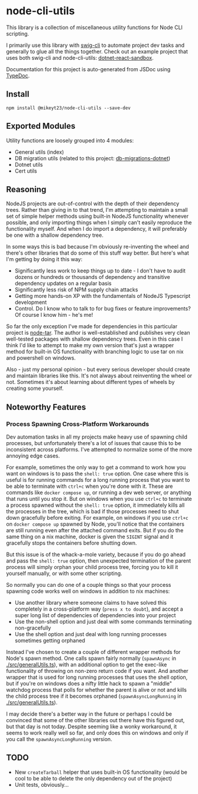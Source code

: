 # node-cli-utils

This library is a collection of miscellaneous utility functions for Node CLI scripting.

I primarily use this library with [swig-cli](https://github.com/mikey-t/swig) to automate project dev tasks and generally to glue all the things together. Check out an example project that uses both swig-cli and node-cli-utils: [dotnet-react-sandbox](https://github.com/mikey-t/dotnet-react-sandbox).

Documentation for this project is auto-generated from JSDoc using [TypeDoc](https://github.com/TypeStrong/typedoc).

## Install

```
npm install @mikeyt23/node-cli-utils --save-dev
```

## Exported Modules

Utility functions are loosely grouped into 4 modules:

- General utils (index)
- DB migration utils (related to this project: [db-migrations-dotnet](https://github.com/mikey-t/db-migrations-dotnet))
- Dotnet utils
- Cert utils

## Reasoning

NodeJS projects are out-of-control with the depth of their dependency trees. Rather than giving in to that trend, I'm attempting to maintain a small set of simple helper methods using built-in NodeJS functionality whenever possible, and only importing things when I simply can't easily reproduce the functionality myself. And when I do import a dependency, it will preferably be one with a shallow dependency tree.

In some ways this is bad because I'm obviously re-inventing the wheel and there's other libraries that do some of this stuff way better. But here's what I'm getting by doing it this way:

- Significantly less work to keep things up to date - I don't have to audit dozens or hundreds or thousands of dependency and transitive dependency updates on a regular basis
- Significantly less risk of NPM supply chain attacks
- Getting more hands-on XP with the fundamentals of NodeJS Typescript development
- Control. Do I know who to talk to for bug fixes or feature improvements? Of course I know him - he's me!

So far the only exception I've made for dependencies in this particular project is [node-tar](https://github.com/isaacs/node-tar). The author is well-established and publishes very clean well-tested packages with shallow dependency trees. Even in this case I think I'd like to attempt to make my own version that's just a wrapper method for built-in OS functionality with branching logic to use tar on nix and powershell on windows.

Also - just my personal opinion - but every serious developer should create and maintain libraries like this. It's not always about reinventing the wheel or not. Sometimes it's about learning about different types of wheels by creating some yourself.

## Noteworthy Features

### Process Spawning Cross-Platform Workarounds

Dev automation tasks in all my projects make heavy use of spawning child processes, but unfortunately there's a lot of issues that cause this to be inconsistent across platforms. I've attempted to normalize some of the more annoying edge cases. 

For example, sometimes the only way to get a command to work how you want on windows is to pass the `shell: true` option. One case where this is useful is for running commands for a long running process that you want to be able to terminate with `ctrl+c` when you're done with it. These are commands like `docker compose up`, or running a dev web server, or anything that runs until you stop it. But on windows when you use `ctrl+c` to terminate a process spawned without the `shell: true` option, it immediately kills all the processes in the tree, which is bad if those processes need to shut down gracefully before exiting. For example, on windows if you use `ctrl+c` on `docker compose up` spawned by Node, you'll notice that the containers are still running even after the attached command exits. But if you do the same thing on a nix machine, docker is given the `SIGINT` signal and it gracefully stops the containers before shutting down.

But this issue is of the whack-a-mole variety, because if you do go ahead and pass the `shell: true` option, then unexpected termination of the parent process will simply orphan your child process tree, forcing you to kill it yourself manually, or with some other scripting.

So normally you can do one of a couple things so that your process spawning code works well on windows in addition to nix machines:

- Use another library where someone claims to have solved this completely in a cross-platform way (`press x to doubt`), and accept a super long list of dependencies of dependencies into your project
- Use the non-shell option and just deal with some commands terminating non-gracefully
- Use the shell option and just deal with long running processes sometimes getting orphaned

Instead I've chosen to create a couple of different wrapper methods for Node's spawn method. One calls spawn fairly normally (`spawnAsync` in [./src/generalUtils.ts](./src/generalUtils.ts)), with an additional option to get the exec-like functionality of throwing on non-zero return code if you want. And another wrapper that is used for long running processes that uses the shell option, but if you're on windows does a nifty little hack to spawn a "middle" watchdog process that polls for whether the parent is alive or not and kills the child process tree if it becomes orphaned (`spawnAsyncLongRunning` in [./src/generalUtils.ts](./src/generalUtils.ts)).

I may decide there's a better way in the future or perhaps I could be convinced that some of the other libraries out there have this figured out, but that day is not today. Despite seeming like a wonky workaround, it seems to work really well so far, and only does this on windows and only if you call the `spawnAsyncLongRunning` version.

## TODO

- New `createTarball` helper that uses built-in OS functionality (would be cool to be able to delete the only dependency out of the project)
- Unit tests, obviously...
